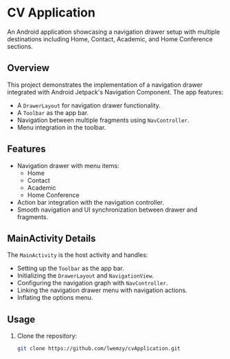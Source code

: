 # CV Application

An Android application showcasing a navigation drawer setup with multiple destinations including Home, Contact, Academic, and Home Conference sections.

## Overview

This project demonstrates the implementation of a navigation drawer integrated with Android Jetpack's Navigation Component. The app features:

- A `DrawerLayout` for navigation drawer functionality.
- A `Toolbar` as the app bar.
- Navigation between multiple fragments using `NavController`.
- Menu integration in the toolbar.

## Features

- Navigation drawer with menu items:
  - Home
  - Contact
  - Academic
  - Home Conference
- Action bar integration with the navigation controller.
- Smooth navigation and UI synchronization between drawer and fragments.

## MainActivity Details

The `MainActivity` is the host activity and handles:

- Setting up the `Toolbar` as the app bar.
- Initializing the `DrawerLayout` and `NavigationView`.
- Configuring the navigation graph with `NavController`.
- Linking the navigation drawer menu with navigation actions.
- Inflating the options menu.

## Usage

1. Clone the repository:
   ```bash
   git clone https://github.com/lwemzy/cvApplication.git
